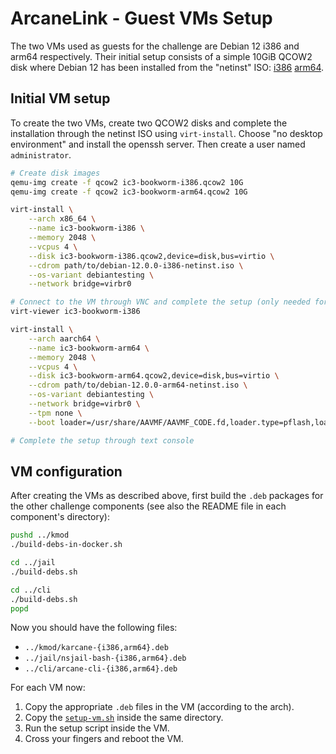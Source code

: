 ArcaneLink - Guest VMs Setup
============================

The two VMs used as guests for the challenge are Debian 12 i386 and arm64
respectively. Their initial setup consists of a simple 10GiB QCOW2 disk where
Debian 12 has been installed from the "netinst" ISO:
[i386](https://cdimage.debian.org/debian-cd/current/i386/iso-cd/)
[arm64](https://cdimage.debian.org/debian-cd/current/arm64/iso-cd/).


Initial VM setup
----------------

To create the two VMs, create two QCOW2 disks and complete the installation
through the netinst ISO using `virt-install`. Choose "no desktop environment"
and install the openssh server. Then create a user named `administrator`.

```bash
# Create disk images
qemu-img create -f qcow2 ic3-bookworm-i386.qcow2 10G
qemu-img create -f qcow2 ic3-bookworm-arm64.qcow2 10G

virt-install \
	--arch x86_64 \
	--name ic3-bookworm-i386 \
	--memory 2048 \
	--vcpus 4 \
	--disk ic3-bookworm-i386.qcow2,device=disk,bus=virtio \
	--cdrom path/to/debian-12.0.0-i386-netinst.iso \
	--os-variant debiantesting \
	--network bridge=virbr0

# Connect to the VM through VNC and complete the setup (only needed for i386)
virt-viewer ic3-bookworm-i386

virt-install \
	--arch aarch64 \
	--name ic3-bookworm-arm64 \
	--memory 2048 \
	--vcpus 4 \
	--disk ic3-bookworm-arm64.qcow2,device=disk,bus=virtio \
	--cdrom path/to/debian-12.0.0-arm64-netinst.iso \
	--os-variant debiantesting \
	--network bridge=virbr0 \
	--tpm none \
	--boot loader=/usr/share/AAVMF/AAVMF_CODE.fd,loader.type=pflash,loader.readonly=yes,loader.secure=no,nvram.template=/usr/share/AAVMF/AAVMF_VARS.fd

# Complete the setup through text console
```


VM configuration
----------------

After creating the VMs as described above, first build the `.deb` packages for
the other challenge components (see also the README file in each component's
directory):

```bash
pushd ../kmod
./build-debs-in-docker.sh

cd ../jail
./build-debs.sh

cd ../cli
./build-debs.sh
popd
```

Now you should have the following files:

- `../kmod/karcane-{i386,arm64}.deb`
- `../jail/nsjail-bash-{i386,arm64}.deb`
- `../cli/arcane-cli-{i386,arm64}.deb`

For each VM now:

1. Copy the appropriate `.deb` files in the VM (according to the arch).
2. Copy the [`setup-vm.sh`](./setup-vm.sh) inside the same directory.
3. Run the setup script inside the VM.
4. Cross your fingers and reboot the VM.
